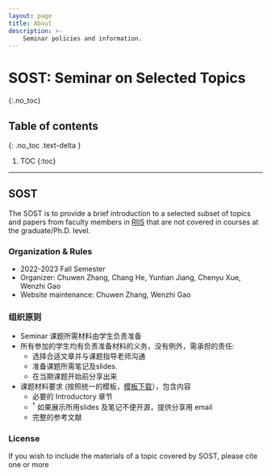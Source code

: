 ```yaml
---
layout: page
title: About
description: >-
    Seminar policies and information.
---
```


# SOST: Seminar on Selected Topics
{:.no_toc}

## Table of contents
{: .no_toc .text-delta }

1. TOC
{:toc}

---

## SOST

The SOST is to provide a brief introduction to a selected subset of topics and papers from faculty members in [RIIS](https://riis.sufe.edu.cn/) that are not covered in courses at the graduate/Ph.D. level.


### Organization & Rules

- 2022-2023 Fall Semester
- Organizer: Chuwen Zhang, Chang He, Yuntian Jiang, Chenyu Xue, Wenzhi Gao
- Website maintenance: Chuwen Zhang, Wenzhi Gao

### 组织原则
- Seminar 课题所需材料由学生负责准备
- 所有参加的学生均有负责准备材料的义务，没有例外，需承担的责任:
  - 选择合适文章并与课题指导老师沟通
  - 准备课题所需笔记及slides.
  - 在当期课题开始前分享出来
- 课题材料要求 (按照统一的模板，[模板下载](#)），包含内容
  - 必要的 Introductory 章节
  - $^\dagger$ 如果展示所用slides 及笔记不便开源，提供分享用 email
  - 完整的参考文献

### License
If you wish to include the materials of a topic covered by SOST, please cite one or more 

